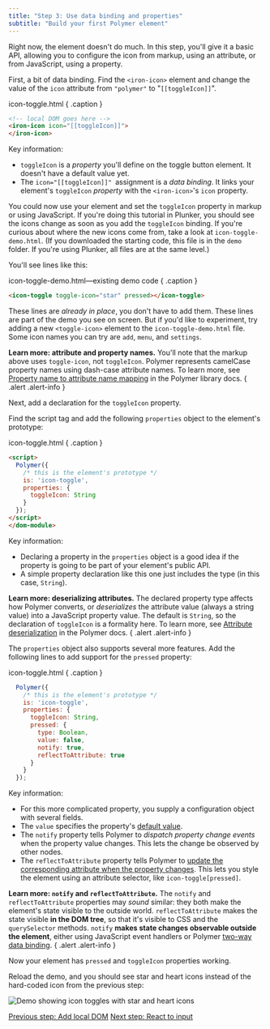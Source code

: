 ```yaml
---
title: "Step 3: Use data binding and properties"
subtitle: "Build your first Polymer element"
---
```


Right now, the element doesn't do much. In this step, you'll give it a basic
API, allowing you to configure the icon from markup, using an attribute, or
from JavaScript, using a property.

First, a bit of data binding. Find the `<iron-icon>` element and change the value of the `icon` attribute from `"polymer"` to  "`[[toggleIcon]]`".

icon-toggle.html { .caption }

```html
<!-- local DOM goes here -->
<iron-icon icon="[[toggleIcon]]">
</iron-icon>
```

Key information:

  * `toggleIcon` is a <em>property</em> you'll define on the toggle button element. It doesn't have a default value
yet.
  * The `icon="[[toggleIcon]]" `assignment is a <em>data binding</em>. It links your element's `toggleIcon` <em>property</em> with the `<iron-icon>`'s `icon` property.

You could now use your element and set the `toggleIcon` property in markup or
using JavaScript. If you're doing this tutorial in Plunker, you should see the
icons change as soon as you add the `toggleIcon` binding. If you're curious about
where the new icons come from, take a look at `icon-toggle-demo.html`. (If you
downloaded the starting code, this file is in the `demo` folder. If you're using
Plunker, all files are at the same level.)

You'll see lines like this:

icon-toggle-demo.html—existing demo code { .caption }

```html
<icon-toggle toggle-icon="star" pressed></icon-toggle>
```

These lines are _already in place_, you don't have to add them. These lines
are part of the demo you see on screen. But if you'd like to experiment, try
adding a new `<toggle-icon>` element to the `icon-toggle-demo.html` file. Some
icon names you can try are `add`, `menu`, and `settings`.

**Learn more: attribute and property names.** You'll note that the markup above
uses `toggle-icon`, not `toggleIcon`. Polymer represents camelCase property names
using dash-case attribute names. To learn more, see <a href="/1.0/docs/devguide/properties#property-name-mapping">Property
name to attribute name mapping</a> in the Polymer library docs.
{ .alert .alert-info }

Next, add a declaration for the `toggleIcon` property.

Find the script tag and add the following `properties` object to the element's prototype:

icon-toggle.html { .caption }

```html
<script>
  Polymer({
    /* this is the element's prototype */
    is: 'icon-toggle',
    properties: {
      toggleIcon: String
    }
  });
</script>
</dom-module>
```

Key information:

  * Declaring a property in the `properties` object is a good idea if the property is going to be part of your element's
public API.
  * A simple property declaration like this one just includes the type (in this
case, `String`).



**Learn more: deserializing attributes.** The declared property type affects how Polymer converts, or <em>deserializes</em>
the attribute value (always a string value) into a JavaScript property value.
The default is `String`, so the declaration of `toggleIcon` is a formality here.
To learn more, see <a href="/1.0/docs/devguide/properties#attribute-deserialization">Attribute
deserialization</a> in the Polymer docs.
{ .alert .alert-info }

The `properties` object also supports several more features. Add the following lines to add
support for the `pressed` property:

icon-toggle.html { .caption }

```js
  Polymer({
    /* this is the element's prototype */
    is: 'icon-toggle',
    properties: {
      toggleIcon: String,
      pressed: {
        type: Boolean,
        value: false,
        notify: true,
        reflectToAttribute: true
      }
    }
  });
```

Key information:

 *   For this more complicated property, you supply a configuration object with
several fields.
*   The `value` specifies the property's [default value](/1.0/docs/devguide/properties#configure-values).
*   The `notify` property tells Polymer to <em>dispatch property change events
    </em>when the property value changes. This lets the change be observed by
    other nodes.
*   The `reflectToAttribute` property tells Polymer to
    [update the corresponding attribute when the property changes](/1.0/docs/devguide/properties#attribute-reflection).
    This lets you style the element using an attribute selector, like
    `icon-toggle[pressed]`.


**Learn more: `notify` and `reflectToAttribute`.** The `notify` and
`reflectToAttribute` properties may _sound_ similar: they both make the element's
state visible to the outside world. `reflectToAttribute` makes the
state visible **in the DOM tree**, so that it's visible to CSS and the
`querySelector` methods. `notify` **makes state changes observable outside the
element**, either using JavaScript event handlers or Polymer
<a href="/1.0/docs/devguide/data-binding#property-notification">two-way data binding</a>.
{ .alert .alert-info }

Now your element has `pressed` and `toggleIcon` properties working.

Reload the demo, and you should see star and heart icons instead of the
hard-coded icon from the previous step:

<img src="/images/1.0/first-element/static-toggles.png" alt="Demo showing icon toggles with star and heart icons">

<a class="blue-button" href="step-2">Previous step: Add local DOM</a>
<a class="blue-button" href="step-4">Next step: React to input</a>
